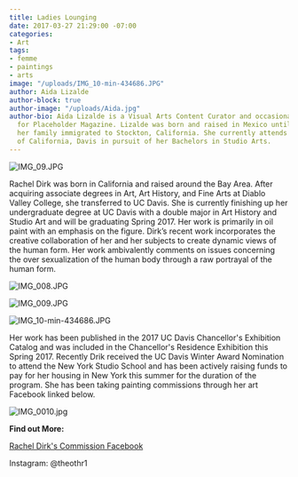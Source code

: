 ```yaml
---
title: Ladies Lounging
date: 2017-03-27 21:29:00 -07:00
categories:
- Art
tags:
- femme
- paintings
- arts
image: "/uploads/IMG_10-min-434686.JPG"
author: Aida Lizalde
author-block: true
author-image: "/uploads/Aida.jpg"
author-bio: Aida Lizalde is a Visual Arts Content Curator and occasional contributor
  for Placeholder Magazine. Lizalde was born and raised in Mexico until age 15, when
  her family immigrated to Stockton, California. She currently attends the University
  of California, Davis in pursuit of her Bachelors in Studio Arts.
---
```


![IMG_09.JPG](/uploads/IMG_09.JPG)

Rachel Dirk was born in California and raised around the Bay Area. After acquiring associate degrees in Art, Art History, and Fine Arts at Diablo Valley College, she transferred to UC Davis. She is currently finishing up her undergraduate degree at UC Davis with a double major in Art History and Studio Art and will be graduating Spring 2017. Her work is primarily in oil paint with an emphasis on the figure. Dirk’s recent work incorporates the creative collaboration of her and her subjects to create dynamic views of the human form. Her work ambivalently comments on issues concerning the over sexualization of the human body through a raw portrayal of the human form. 

![IMG_008.JPG](/uploads/IMG_008.JPG)

![IMG_009.JPG](/uploads/IMG_009.JPG)

![IMG_10-min-434686.JPG](/uploads/IMG_10-min-434686.JPG)

Her work has been published in the 2017 UC Davis Chancellor's Exhibition Catalog and was included in the Chancellor's Residence Exhibition this Spring 2017. Recently Drik received the UC Davis Winter Award Nomination to attend the New York Studio School and has been actively raising funds to pay for her housing in New York this summer for the duration of the program. She has been taking painting commissions through her art Facebook linked below. 

![IMG_0010.jpg](/uploads/IMG_0010.jpg)

**Find out More:**

[Rachel Dirk's Commission Facebook](https://www.facebook.com/RMDIRK/?pnref=story) 

Instagram: @theothr1


